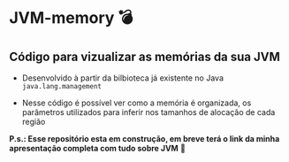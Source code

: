 # JVM-memory :bomb:

## Código para vizualizar as memórias da sua JVM

- Desenvolvido à partir da bilbioteca já existente no Java ```java.lang.management```

 - Nesse código é possível ver como a memória é organizada, os parâmetros utilizados para inferir nos tamanhos de alocação de cada região

**P.s.: Esse repositório esta em construção, em breve terá o link da minha apresentação completa com tudo sobre JVM** :ghost:
